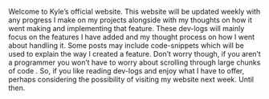 Welcome to Kyle’s official website. This website will be updated weekly with any progress I make on my projects alongside with my thoughts on how it went making and implementing that feature. These dev-logs will mainly focus on the features I have added and my thought process on how I went about handling it. Some posts may include code-snippets which will be used to explain the way I created a feature. Don’t worry though, if you aren’t a programmer you won’t have to worry about scrolling through large chunks of code . So, if you like reading dev-logs and enjoy what I have to offer, perhaps considering the possibility of visiting my website next week. Until then.


